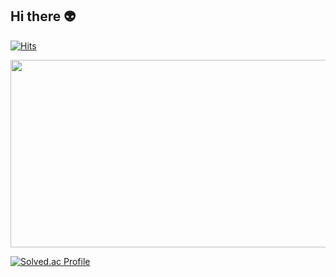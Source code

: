 ## Hi there 👽

[![Hits](https://hits.seeyoufarm.com/api/count/incr/badge.svg?url=https%3A%2F%2Fgithub.com%2Fmirinae700%2Fhit-counter&count_bg=%235EB6B4&title_bg=%232C5168&icon=waze.svg&icon_color=%23E7E7E7&title=hits&edge_flat=false)](https://github.com/mirinae700)

<a href="https://github.com/devxb/gitanimals" style="text-align: center;">
    <img
      src="https://render.gitanimals.org/farms/mirinae700"
      width="600"
      height="300"
    />
  </a>
<div style="display: felx; justify-content: center; aligh-item: center; gap: 1rem;">
  
  [![Solved.ac Profile](http://mazassumnida.wtf/api/v2/generate_badge?boj=arirang0303)](https://solved.ac/arirang0303/)
</div>
  

